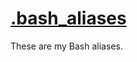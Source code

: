 # [.bash_aliases](https://github.com/xnaas/.bash_aliases/blob/master/.bash_aliases)
These are my Bash aliases.
